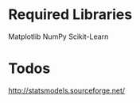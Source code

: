 Required Libraries
=====================
Matplotlib
NumPy
Scikit-Learn


Todos
=====================
http://statsmodels.sourceforge.net/
